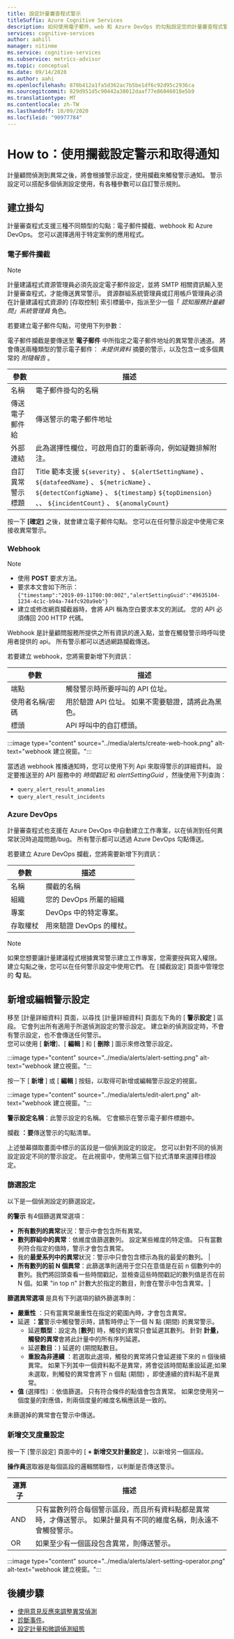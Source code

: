 ```yaml
---
title: 設定計量審查程式警示
titleSuffix: Azure Cognitive Services
description: 如何使用電子郵件、web 和 Azure DevOps 的勾點設定您的計量審查程式警示。
services: cognitive-services
author: aahill
manager: nitinme
ms.service: cognitive-services
ms.subservice: metrics-advisor
ms.topic: conceptual
ms.date: 09/14/2020
ms.author: aahi
ms.openlocfilehash: 870b412a1fa5d362ac7b5be1df6c92d95c2936ca
ms.sourcegitcommit: 829d951d5c90442a38012daaf77e86046018e5b9
ms.translationtype: MT
ms.contentlocale: zh-TW
ms.lasthandoff: 10/09/2020
ms.locfileid: "90977784"
---
```

# <a name="how-to-configure-alerts-and-get-notifications-using-a-hook"></a>How to：使用攔截設定警示和取得通知

計量顧問偵測到異常之後，將會根據警示設定，使用攔截來觸發警示通知。 警示設定可以搭配多個偵測設定使用，有各種參數可以自訂警示規則。

## <a name="create-a-hook"></a>建立掛勾

計量審查程式支援三種不同類型的勾點：電子郵件攔截、webhook 和 Azure DevOps。 您可以選擇適用于特定案例的應用程式。       

### <a name="email-hook"></a>電子郵件攔截

> [!Note]
> 計量建議程式資源管理員必須先設定電子郵件設定，並將 SMTP 相關資訊輸入至計量審查程式，才能傳送異常警示。 資源群組系統管理員或訂用帳戶管理員必須在計量建議程式資源的 [存取控制] 索引標籤中，指派至少一個「 *認知服務計量顧問」系統管理員* 角色。 

若要建立電子郵件勾點，可使用下列參數： 

電子郵件攔截是要傳送至 **電子郵件** 中所指定之電子郵件地址的異常警示通道。 將會傳送兩種類型的警示電子郵件： *未提供資料* 摘要的警示，以及包含一或多個異常的 *附隨報告* 。 

|參數 |描述  |
|---------|---------|
| 名稱 | 電子郵件掛勾的名稱 |
| 傳送電子郵件給| 傳送警示的電子郵件地址|
| 外部連結 | 此為選擇性欄位，可啟用自訂的重新導向，例如疑難排解附注。 |
| 自訂異常警示標題 | Title 範本支援 `${severity}` 、 `${alertSettingName}` 、 `${datafeedName}` 、 `${metricName}` 、 `${detectConfigName}` 、 `${timestamp}` `${topDimension}` 、、 `${incidentCount}` 、 `${anomalyCount}`

按一下 **[確定]** 之後，就會建立電子郵件勾點。 您可以在任何警示設定中使用它來接收異常警示。 

### <a name="web-hook"></a>Webhook

> [!Note]
> * 使用 **POST** 要求方法。
> * 要求本文會如下所示：  
    `{"timestamp":"2019-09-11T00:00:00Z","alertSettingGuid":"49635104-1234-4c1c-b94a-744fc920a9eb"}`
> * 建立或修改網頁攔截器時，會將 API 稱為空白要求本文的測試。 您的 API 必須傳回 200 HTTP 代碼。

Webhook 是計量顧問服務所提供之所有資訊的進入點，並會在觸發警示時呼叫使用者提供的 api。 所有警示都可以透過網路攔截傳送。

若要建立 webhook，您將需要新增下列資訊：

|參數 |描述  |
|---------|---------|
|端點     | 觸發警示時所要呼叫的 API 位址。        |
|使用者名稱/密碼 | 用於驗證 API 位址。 如果不需要驗證，請將此為黑色。         |
|標頭     | API 呼叫中的自訂標頭。        |

:::image type="content" source="../media/alerts/create-web-hook.png" alt-text="webhook 建立視窗。":::

當透過 webhook 推播通知時，您可以使用下列 Api 來取得警示的詳細資料。 設定要推送至的 API 服務中的 *時間戳記* 和 *alertSettingGuid* ，然後使用下列查詢： 
- `query_alert_result_anomalies`
- `query_alert_result_incidents`

### <a name="azure-devops"></a>Azure DevOps

計量審查程式也支援在 Azure DevOps 中自動建立工作專案，以在偵測到任何異常狀況時追蹤問題/bug。 所有警示都可以透過 Azure DevOps 勾點傳送。

若要建立 Azure DevOps 攔截，您將需要新增下列資訊：

|參數 |描述  |
|---------|---------|
| 名稱 | 攔截的名稱 |
| 組織 | 您的 DevOps 所屬的組織 |
| 專案 | DevOps 中的特定專案。 |
| 存取權杖 |  用來驗證 DevOps 的權杖。 | 

> [!Note]
> 如果您想要讓計量建議程式根據異常警示建立工作專案，您需要授與寫入權限。 建立勾點之後，您可以在任何警示設定中使用它們。 在 [攔截設定] 頁面中管理您的 **勾** 點。

## <a name="add-or-edit-alert-settings"></a>新增或編輯警示設定

移至 [計量詳細資料] 頁面，以尋找 [計量詳細資料] 頁面左下角的 [ **警示設定** ] 區段。 它會列出所有適用于所選偵測設定的警示設定。 建立新的偵測設定時，不會有警示設定，也不會傳送任何警示。  
您可以使用 [ **新增**]、[ **編輯** ] 和 [ **刪除** ] 圖示來修改警示設定。

:::image type="content" source="../media/alerts/alert-setting.png" alt-text="webhook 建立視窗。":::

按一下 [ **新增** ] 或 [ **編輯** ] 按鈕，以取得可新增或編輯警示設定的視窗。

:::image type="content" source="../media/alerts/edit-alert.png" alt-text="webhook 建立視窗。":::

**警示設定名稱**：此警示設定的名稱。 它會顯示在警示電子郵件標題中。

攔截 **：要**傳送警示的勾點清單。

上述螢幕擷取畫面中標示的區段是一個偵測設定的設定。 您可以針對不同的偵測設定設定不同的警示設定。 在此視窗中，使用第三個下拉式清單來選擇目標設定。 

### <a name="filter-settings"></a>篩選設定 

以下是一個偵測設定的篩選設定。

**的警示** 有4個篩選異常選項：

* **所有數列的異常**狀況：警示中會包含所有異常。         
* **數列群組中的異常**：依維度值篩選數列。 設定某些維度的特定值。 只有當數列符合指定的值時，警示才會包含異常。       
* 我的**最愛系列中的異常**狀況：警示中只會包含標示為我的最愛的數列。        |
* **所有數列的前 N 個異常**：此篩選準則適用于您只在意值是在前 n 個數列中的數列。我們將回頭查看一些時間戳記，並檢查這些時間戳記的數列值是否在前 N 個。如果 "in top n" 計數大於指定的數目，則會在警示中包含異常。        |

**篩選異常選項** 是具有下列選項的額外篩選準則：

- **嚴重性** ：只有當異常嚴重性在指定的範圍內時，才會包含異常。
- 延遲 **：當**警示中觸發警示時，請暫時停止下一個 N 點 (期間) 的異常警示。
    - 延遲**類型**：設定為 [**數列**] 時，觸發的異常只會延遲其數列。 針對 **計量，觸發的異常**會將此計量中的所有序列延遲。
    - 延遲**數目**：) 延遲的 (期間點數目。
    - **重設為非連續** ：若選取此選項，觸發的異常將只會延遲接下來的 n 個後續異常。 如果下列其中一個資料點不是異常，將會從該時間點重設延遲;如果未選取，則觸發的異常會將下 n 個點 (期間) ，即使連續的資料點不是異常。
- **值** (選擇性) ：依值篩選。 只有符合條件的點值會包含異常。 如果您使用另一個度量的對應值，則兩個度量的維度名稱應該是一致的。

未篩選掉的異常會在警示中傳送。

### <a name="add-cross-metric-settings"></a>新增交叉度量設定

按一下 [警示設定] 頁面中的 [ **+ 新增交叉計量設定** ]，以新增另一個區段。

**操作員**選取器是每個區段的邏輯關聯性，以判斷是否傳送警示。


|運算子  |描述  |
|---------|---------|
|AND     | 只有當數列符合每個警示區段，而且所有資料點都是異常時，才傳送警示。 如果計量具有不同的維度名稱，則永遠不會觸發警示。         |
|OR     | 如果至少有一個區段包含異常，則傳送警示。         |

:::image type="content" source="../media/alerts/alert-setting-operator.png" alt-text="webhook 建立視窗。":::

## <a name="next-steps"></a>後續步驟

- [使用意見反應來調整異常偵測](anomaly-feedback.md)
- [診斷事件](diagnose-incident.md)。
- [設定計量和微調偵測組態](configure-metrics.md)